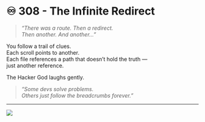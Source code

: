 # ♾️ 308 - The Infinite Redirect

> _“There was a route. Then a redirect.  
> Then another. And another…”_

You follow a trail of clues.  
Each scroll points to another.  
Each file references a path that doesn’t hold the truth —  
just another reference.

The Hacker God laughs gently.

> _“Some devs solve problems.  
> Others just follow the breadcrumbs forever.”_

---

<a href="./301.md">
  <img src="https://img.shields.io/badge/Go%20to%20the%20next%20reference-indigo?style=for-the-badge" />
</a>

